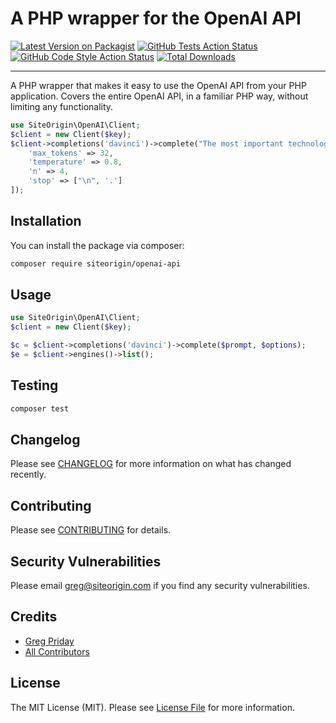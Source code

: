 # A PHP wrapper for the OpenAI API

[![Latest Version on Packagist](https://img.shields.io/packagist/v/siteorigin/openai-api.svg?style=flat-square)](https://packagist.org/packages/siteorigin/openai-api)
[![GitHub Tests Action Status](https://img.shields.io/github/workflow/status/siteorigin/openai-api/run-tests?label=tests)](https://github.com/siteorigin/openai-api/actions?query=workflow%3ATests+branch%3Amaster)
[![GitHub Code Style Action Status](https://img.shields.io/github/workflow/status/siteorigin/openai-api/Check%20&%20fix%20styling?label=code%20style)](https://github.com/siteorigin/openai-api/actions?query=workflow%3A"Check+%26+fix+styling"+branch%3Amaster)
[![Total Downloads](https://img.shields.io/packagist/dt/siteorigin/openai-api.svg?style=flat-square)](https://packagist.org/packages/siteorigin/openai-api)

---

A PHP wrapper that makes it easy to use the OpenAI API from your PHP application. Covers the entire OpenAI API, in a familiar PHP way, without limiting any functionality.

```php
use SiteOrigin\OpenAI\Client;
$client = new Client($key);
$client->completions('davinci')->complete("The most important technology for humanity is", [
    'max_tokens' => 32,
    'temperature' => 0.8,
    'n' => 4,
    'stop' => ["\n", '.']
]);
```

## Installation

You can install the package via composer:

```bash
composer require siteorigin/openai-api
```

## Usage

```php
use SiteOrigin\OpenAI\Client;
$client = new Client($key);

$c = $client->completions('davinci')->complete($prompt, $options);
$e = $client->engines()->list();
```

## Testing

```bash
composer test
```

## Changelog

Please see [CHANGELOG](CHANGELOG.md) for more information on what has changed recently.

## Contributing

Please see [CONTRIBUTING](.github/CONTRIBUTING.md) for details.

## Security Vulnerabilities

Please email greg@siteorigin.com if you find any security vulnerabilities.

## Credits

- [Greg Priday](https://github.com/gregpriday)
- [All Contributors](../../contributors)

## License

The MIT License (MIT). Please see [License File](LICENSE.md) for more information.
